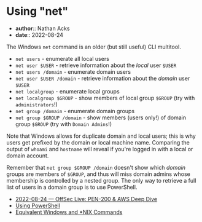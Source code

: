# Using "net"

* **author**:: Nathan Acks  
* **date**:: 2022-08-24

The Windows `net` command is an older (but still useful) CLI multitool.

* `net users` - enumerate all local users
* `net user $USER` - retrieve information about the *local* user `$USER`
* `net users /domain` - enumerate domain users
* `net user $USER /domain` - retrieve information about the *domain* user `$USER`
* `net localgroup` - enumerate local groups
* `net localgroup $GROUP` - show members of local group `$GROUP` (try with `administrators`!)
* `net group /domain` - enumerate domain groups
* `net group $GROUP /domain` - show members (users only!) of domain group `$GROUP` (try with `Domain Admins`!)

Note that Windows allows for duplicate domain and local users; this is why users get prefixed by the domain or local machine name. Comparing the output of `whoami` and `hostname` will reveal if you're logged in with a local or domain account.

Remember that `net group $GROUP /domain` doesn't show which *domain* groups are members of `$GROUP`, and thus will miss domain admins whose membership is controlled by a nested group. The only way to retrieve a full list of users in a domain group is to use PowerShell.

* [2022-08-24 — OffSec Live: PEN-200 & AWS Deep Dive](../log/2022-08-24-offsec-live-pen-200-and-aws-deep-dive.md)
* [Using PowerShell](powershell.md)
* [Equivalent Windows and \*NIX Commands](equivalent-windows-and-nix-commands.md)
